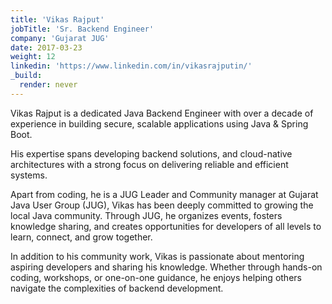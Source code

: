 ```yaml
---
title: 'Vikas Rajput'
jobTitle: 'Sr. Backend Engineer'
company: 'Gujarat JUG'
date: 2017-03-23
weight: 12
linkedin: 'https://www.linkedin.com/in/vikasrajputin/'
_build:
  render: never
---
```


Vikas Rajput is a dedicated Java Backend Engineer with over a decade of experience in building secure, scalable applications using Java & Spring Boot.

His expertise spans developing backend solutions, and cloud-native architectures with a strong focus on delivering reliable and efficient systems.

Apart from coding, he is a JUG Leader and Community manager at Gujarat Java User Group (JUG), Vikas has been deeply committed to growing the local Java community. Through JUG, he organizes events, fosters knowledge sharing, and creates opportunities for developers of all levels to learn, connect, and grow together.

In addition to his community work, Vikas is passionate about mentoring aspiring developers and sharing his knowledge. Whether through hands-on coding, workshops, or one-on-one guidance, he enjoys helping others navigate the complexities of backend development.
